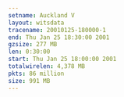```yaml
---
setname: Auckland V
layout: witsdata
tracename: 20010125-180000-1
end: Thu Jan 25 18:30:00 2001
gzsize: 277 MB
len: 0:30:00
start: Thu Jan 25 18:00:00 2001
totalwirelen: 4,378 MB
pkts: 86 million
size: 991 MB
---
```


